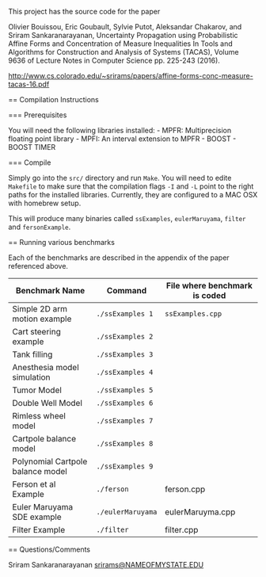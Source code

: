 This project has the source code for the paper

Olivier Bouissou, Eric Goubault, Sylvie Putot, Aleksandar Chakarov, and Sriram Sankaranarayanan, Uncertainty Propagation using Probabilistic Affine Forms and Concentration of Measure Inequalities In Tools and Algorithms for Construction and Analysis of Systems (TACAS), Volume 9636 of Lecture Notes in Computer Science pp. 225-243 (2016). 

http://www.cs.colorado.edu/~srirams/papers/affine-forms-conc-measure-tacas-16.pdf

== Compilation Instructions

=== Prerequisites

You will need the following libraries installed:
	- MPFR: Multiprecision floating point library
	- MPFI: An interval extension to MPFR
	- BOOST
	- BOOST TIMER

=== Compile

Simply go into the `src/` directory and run `Make`. You will need to edite `Makefile` to make sure that the compilation flags `-I` and `-L` point to the
right paths for the installed libraries. Currently, they are configured to a MAC OSX with homebrew setup.


This will produce many binaries called `ssExamples`, `eulerMaruyama`,  `filter` and `fersonExample`.


== Running various benchmarks

Each of the benchmarks are described in the appendix of the paper referenced above.

| Benchmark Name |  Command | File where benchmark is coded |
| -------------  | ---------| -------------------------|
| Simple 2D arm motion example | `./ssExamples 1` | `ssExamples.cpp` |
| Cart steering example | `./ssExamples 2` |     |
| Tank filling | `./ssExamples 3 ` |     |
| Anesthesia model simulation | `./ssExamples 4` |   |
| Tumor Model | `./ssExamples 5` |   |
| Double Well Model | `./ssExamples 6` |   | 
| Rimless wheel model | `./ssExamples 7` |    |
| Cartpole balance model | `./ssExamples 8` |   | 
| Polynomial Cartpole balance model |  `./ssExamples 9 ` |   |
| Ferson et al Example | `./ferson` | ferson.cpp |
| Euler Maruyama SDE example | `./eulerMaruyama` | eulerMaruyma.cpp |
| Filter Example | `./filter` | filter.cpp |


== Questions/Comments

Sriram Sankaranarayanan <srirams@NAMEOFMYSTATE.EDU>
